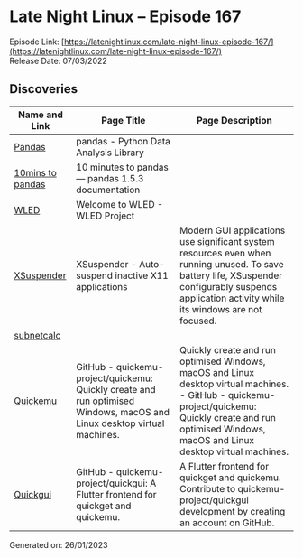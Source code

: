 # Late Night Linux – Episode 167
Episode Link: [https://latenightlinux.com/late-night-linux-episode-167/](https://latenightlinux.com/late-night-linux-episode-167/)  
Release Date: 07/03/2022
## Discoveries

| Name and Link | Page Title | Page Description |
| ----- | ----- | ----- |
| [Pandas](https://pandas.pydata.org/) | pandas - Python Data Analysis Library |  |
| [10mins to pandas](https://pandas.pydata.org/pandas-docs/stable/user_guide/10min.html) | 10 minutes to pandas — pandas 1.5.3 documentation |  |
| [WLED](https://kno.wled.ge/) | Welcome to WLED - WLED Project |  |
| [XSuspender](https://kernc.github.io/xsuspender) | XSuspender - Auto-suspend inactive X11 applications | Modern GUI applications use significant system resources even when running unused. To save battery life, XSuspender configurably suspends application activity while its windows are not focused. |
| [subnetcalc](https://www.uni-due.de/~be0001/subnetcalc/) |  |  |
| [Quickemu](https://github.com/quickemu-project/quickemu) | GitHub - quickemu-project/quickemu: Quickly create and run optimised Windows, macOS and Linux desktop virtual machines. | Quickly create and run optimised Windows, macOS and Linux desktop virtual machines. - GitHub - quickemu-project/quickemu: Quickly create and run optimised Windows, macOS and Linux desktop virtual machines. |
| [Quickgui](https://github.com/quickemu-project/quickgui) | GitHub - quickemu-project/quickgui: A Flutter frontend for quickget and quickemu. | A Flutter frontend for quickget and quickemu. Contribute to quickemu-project/quickgui development by creating an account on GitHub. |

Generated on: 26/01/2023